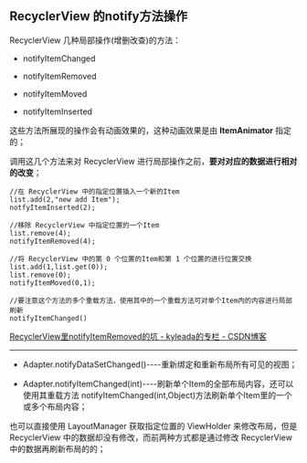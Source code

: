 ## RecyclerView 的notify方法操作

RecyclerView 几种局部操作(增删改查)的方法：

- notifyItemChanged

- notifyItemRemoved

- notifyItemMoved

- notifyItemInserted


这些方法所展现的操作会有动画效果的，这种动画效果是由 **ItemAnimator** 指定的；

调用这几个方法来对 RecyclerView 进行局部操作之前，**要对对应的数据进行相对的改变**；

	//在 RecyclerView 中的指定位置插入一个新的Item
	list.add(2,"new add Item");
	notfyItemInserted(2);

	//移除 RecyclerView 中指定位置的一个Item
	list.remove(4);
	notifyItemRemoved(4);

	//将 RecyclerView 中的第 0 个位置的Item和第 1 个位置的进行位置交换
	list.add(1,list.get(0));
	list.remove(0);
	notifyItemMoved(0,1);

	//要注意这个方法的多个重载方法，使用其中的一个重载方法可对单个Item内的内容进行局部刷新
	notifyItemChanged()

[RecyclerView里notifyItemRemoved的坑 \- kyleada的专栏 \- CSDN博客](http://blog.csdn.net/wangkai0681080/article/details/50082825)

--------------------

- Adapter.notifyDataSetChanged()----重新绑定和重新布局所有可见的视图；

- Adapter.notifyItemChanged(int)----刷新单个Item的全部布局内容，还可以使用其重载方法 notifyItemChanged(int,Object)方法刷新单个Item里的一个或多个布局内容；

也可以直接使用 LayoutManager 获取指定位置的 ViewHolder 来修改布局，但是 RecyclerView 中的数据却没有修改，而前两种方式都是通过修改 RecyclerView 中的数据再刷新布局的的；